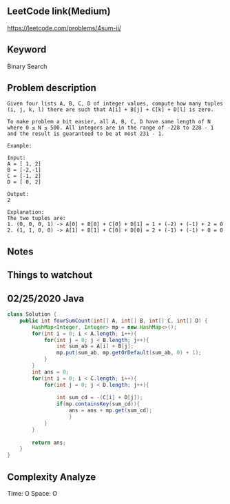 ## LeetCode link(Medium)
https://leetcode.com/problems/4sum-ii/

## Keyword
Binary Search

## Problem description
```
Given four lists A, B, C, D of integer values, compute how many tuples (i, j, k, l) there are such that A[i] + B[j] + C[k] + D[l] is zero.

To make problem a bit easier, all A, B, C, D have same length of N where 0 ≤ N ≤ 500. All integers are in the range of -228 to 228 - 1 and the result is guaranteed to be at most 231 - 1.

Example:

Input:
A = [ 1, 2]
B = [-2,-1]
C = [-1, 2]
D = [ 0, 2]

Output:
2

Explanation:
The two tuples are:
1. (0, 0, 0, 1) -> A[0] + B[0] + C[0] + D[1] = 1 + (-2) + (-1) + 2 = 0
2. (1, 1, 0, 0) -> A[1] + B[1] + C[0] + D[0] = 2 + (-1) + (-1) + 0 = 0
```



## Notes


## Things to watchout

## 02/25/2020 Java

```java
class Solution {
    public int fourSumCount(int[] A, int[] B, int[] C, int[] D) {
        HashMap<Integer, Integer> mp = new HashMap<>();
        for(int i = 0; i < A.length; i++){
            for(int j = 0; j < B.length; j++){
                int sum_ab = A[i] + B[j];
                mp.put(sum_ab, mp.getOrDefault(sum_ab, 0) + 1);
            }
        }
        int ans = 0;
        for(int i = 0; i < C.length; i++){
            for(int j = 0; j < D.length; j++){
                
                int sum_cd = -(C[i] + D[j]); 
                if(mp.containsKey(sum_cd)){
                    ans = ans + mp.get(sum_cd);
                    } 
            }
        }
            
        return ans;
    }
}

```
## Complexity Analyze
Time: O
Space: O
